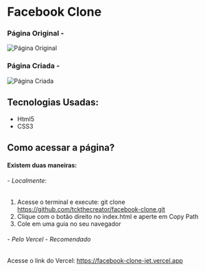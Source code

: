 # Facebook Clone

### Página Original -
![Página Original](https://i.imgur.com/SdOQcOe.png "Página Original")

### Página Criada -
![Página Criada](https://i.imgur.com/8vdjTTs.png "Página Criada")

## Tecnologias Usadas:
- Html5
- CSS3

## Como acessar a página?
#### Existem duas maneiras:
###### - Localmente:
1. Acesse o terminal e execute: git clone https://github.com/tckthecreator/facebook-clone.git
2. Clique com o botão direito no index.html e aperte em Copy Path
3. Cole em uma guia no seu navegador

###### - Pelo Vercel - Recomendado
Acesse o link do Vercel: https://facebook-clone-jet.vercel.app

